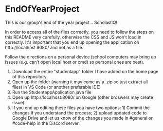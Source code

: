 # EndOfYearProject
This is our group's end of the year project... ScholastIQ!

In order to access all of the files correctly, you need to follow the steps on this README very carefully, otherwise the CSS and JS won't load in correctly. It's important that you end up opening the application on http://localhost:8080/ and not as a file. 

Follow the directions on a personal device (school computers may bring up issues (e.g. can't open local host or cmd) so personal ones are best). 

1. Download the entire "studentapp" folder I have added on the home page of this repository.
2. Open up the folder (warning it may come as a .zip so just extract all files) in VS Code (or another preferable IDE)
3. Run the StudentappApplication.java file
4. Open up http://localhost:8080/ on Google (other broswers may create issue)
5. If you end up editing these files you have two options: 1) Commit the changes if you understand the process; 2) upload updated code to Google Drive and let us know of the changes you made in #general or #code-help in the Discord server.
